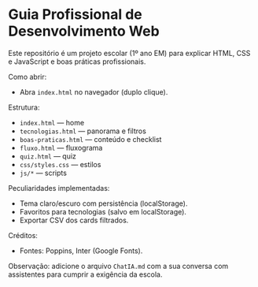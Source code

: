 # Guia Profissional de Desenvolvimento Web

Este repositório é um projeto escolar (1º ano EM) para explicar HTML, CSS e JavaScript e boas práticas profissionais.

Como abrir:
- Abra `index.html` no navegador (duplo clique).

Estrutura:
- `index.html` — home
- `tecnologias.html` — panorama e filtros
- `boas-praticas.html` — conteúdo e checklist
- `fluxo.html` — fluxograma
- `quiz.html` — quiz
- `css/styles.css` — estilos
- `js/*` — scripts

Peculiaridades implementadas:
- Tema claro/escuro com persistência (localStorage).
- Favoritos para tecnologias (salvo em localStorage).
- Exportar CSV dos cards filtrados.

Créditos:
- Fontes: Poppins, Inter (Google Fonts).

Observação: adicione o arquivo `ChatIA.md` com a sua conversa com assistentes para cumprir a exigência da escola.
